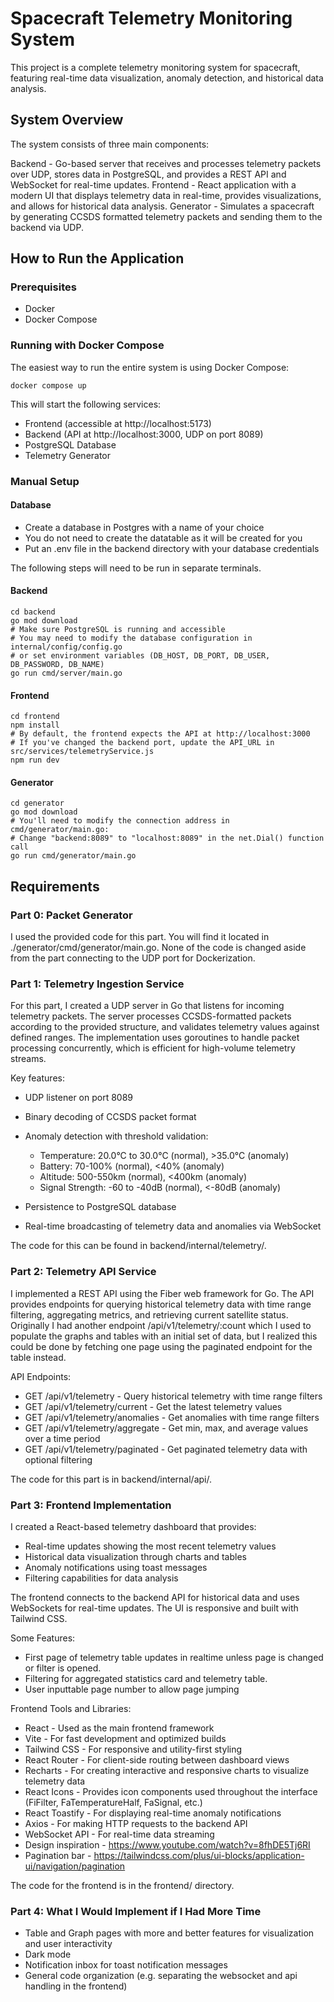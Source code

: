 # Spacecraft Telemetry Monitoring System
This project is a complete telemetry monitoring system for spacecraft, featuring real-time data visualization, anomaly detection, and historical data analysis.
## System Overview
The system consists of three main components:

Backend - Go-based server that receives and processes telemetry packets over UDP, stores data in PostgreSQL, and provides a REST API and WebSocket for real-time updates.
Frontend - React application with a modern UI that displays telemetry data in real-time, provides visualizations, and allows for historical data analysis.
Generator - Simulates a spacecraft by generating CCSDS formatted telemetry packets and sending them to the backend via UDP.

## How to Run the Application

### Prerequisites
* Docker
* Docker Compose

### Running with Docker Compose
The easiest way to run the entire system is using Docker Compose:

```
docker compose up
```

This will start the following services:

* Frontend (accessible at http://localhost:5173)
* Backend (API at http://localhost:3000, UDP on port 8089)
* PostgreSQL Database
* Telemetry Generator

### Manual Setup

#### Database
* Create a database in Postgres with a name of your choice
* You do not need to create the datatable as it will be created for you
* Put an .env file in the backend directory with your database credentials

The following steps will need to be run in separate terminals.

#### Backend

```
cd backend
go mod download
# Make sure PostgreSQL is running and accessible
# You may need to modify the database configuration in internal/config/config.go
# or set environment variables (DB_HOST, DB_PORT, DB_USER, DB_PASSWORD, DB_NAME)
go run cmd/server/main.go
```

#### Frontend

```
cd frontend
npm install
# By default, the frontend expects the API at http://localhost:3000
# If you've changed the backend port, update the API_URL in src/services/telemetryService.js
npm run dev
```

#### Generator

```
cd generator
go mod download
# You'll need to modify the connection address in cmd/generator/main.go:
# Change "backend:8089" to "localhost:8089" in the net.Dial() function call
go run cmd/generator/main.go
```

## Requirements

### Part 0: Packet Generator
I used the provided code for this part. You will find it located in ./generator/cmd/generator/main.go. None of the code is changed aside from the part connecting to the UDP port for Dockerization.

### Part 1: Telemetry Ingestion Service

For this part, I created a UDP server in Go that listens for incoming telemetry packets. The server processes CCSDS-formatted packets according to the provided structure, and validates telemetry values against defined ranges. The implementation uses goroutines to handle packet processing concurrently, which is efficient for high-volume telemetry streams.

Key features:

* UDP listener on port 8089
* Binary decoding of CCSDS packet format
* Anomaly detection with threshold validation:

    * Temperature: 20.0°C to 30.0°C (normal), >35.0°C (anomaly)
    * Battery: 70-100% (normal), <40% (anomaly)
    * Altitude: 500-550km (normal), <400km (anomaly)
    * Signal Strength: -60 to -40dB (normal), <-80dB (anomaly)


* Persistence to PostgreSQL database
* Real-time broadcasting of telemetry data and anomalies via WebSocket

The code for this can be found in backend/internal/telemetry/.

### Part 2: Telemetry API Service
I implemented a REST API using the Fiber web framework for Go. The API provides endpoints for querying historical telemetry data with time range filtering, aggregating metrics, and retrieving current satellite status. Originally I had another endpoint /api/v1/telemetry/:count which I used to populate the graphs and tables with an initial set of data, but I realized this could be done by fetching one page using the paginated endpoint for the table instead.

API Endpoints:

* GET /api/v1/telemetry - Query historical telemetry with time range filters
* GET /api/v1/telemetry/current - Get the latest telemetry values
* GET /api/v1/telemetry/anomalies - Get anomalies with time range filters
* GET /api/v1/telemetry/aggregate - Get min, max, and average values over a time period
* GET /api/v1/telemetry/paginated - Get paginated telemetry data with optional filtering

The code for this part is in backend/internal/api/.

### Part 3: Frontend Implementation
I created a React-based telemetry dashboard that provides:

* Real-time updates showing the most recent telemetry values
* Historical data visualization through charts and tables
* Anomaly notifications using toast messages
* Filtering capabilities for data analysis

The frontend connects to the backend API for historical data and uses WebSockets for real-time updates. The UI is responsive and built with Tailwind CSS. 

Some Features:
* First page of telemetry table updates in realtime unless page is changed or filter is opened.
* Filtering for aggregated statistics card and telemetry table.
* User inputtable page number to allow page jumping

Frontend Tools and Libraries:

* React - Used as the main frontend framework
* Vite - For fast development and optimized builds
* Tailwind CSS - For responsive and utility-first styling
* React Router - For client-side routing between dashboard views
* Recharts - For creating interactive and responsive charts to visualize telemetry data
* React Icons - Provides icon components used throughout the interface (FiFilter, FaTemperatureHalf, FaSignal, etc.)
* React Toastify - For displaying real-time anomaly notifications
* Axios - For making HTTP requests to the backend API
* WebSocket API - For real-time data streaming
* Design inspiration - https://www.youtube.com/watch?v=8fhDE5Tj6RI
* Pagination bar - https://tailwindcss.com/plus/ui-blocks/application-ui/navigation/pagination

The code for the frontend is in the frontend/ directory.

### Part 4: What I Would Implement if I Had More Time

* Table and Graph pages with more and better features for visualization and user interactivity
* Dark mode
* Notification inbox for toast notification messages
* General code organization (e.g. separating the websocket and api handling in the frontend)

